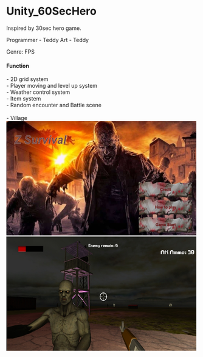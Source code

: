 # Unity_60SecHero
Inspired by 30sec hero game.

Programmer - Teddy
Art - Teddy

Genre: FPS<br>

<h4>Function</h4>
- 2D grid system<br>
- Player moving and level up system<br>
- Weather control system<br>
- Item system<br>
- Random encounter and Battle scene<br><br>
- Village

<img src="https://github.com/TeddyUm/Unity_ZombieFPS/blob/main/1677103101598.jpg" width="500" height="300">
<img src="https://github.com/TeddyUm/Unity_ZombieFPS/blob/main/1677103170015.jpg" width="500" height="300">
<!--<a href="https://docs.google.com/presentation/d/18j9Gx9YLHrqaeKkUlZnkfF3Z_pHmEcWo/edit#slide=id.p1">ZombieFPS Youtube Link</a>-->
